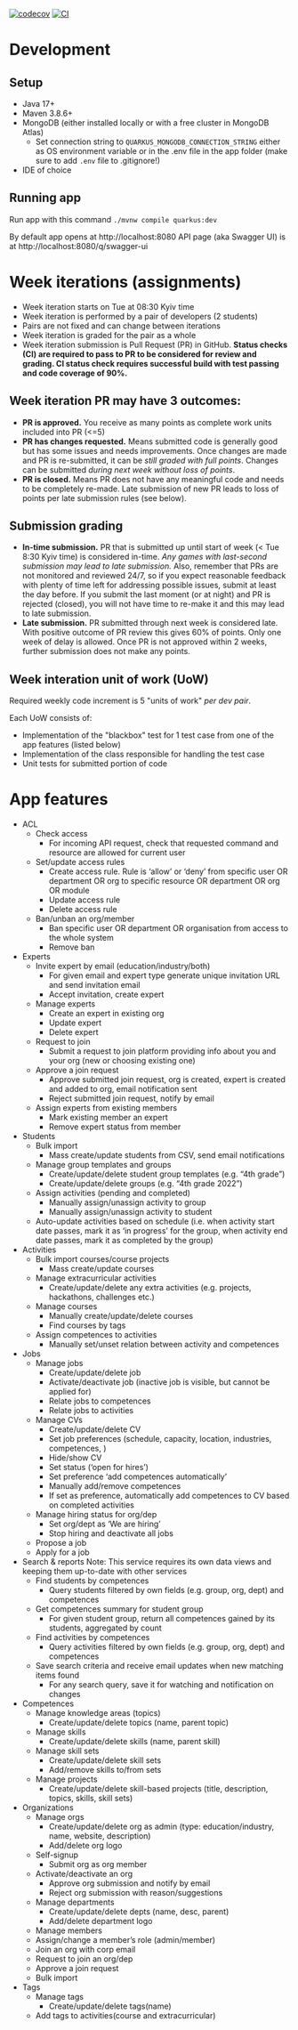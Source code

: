 [![codecov](https://codecov.io/gh/kmaooad/capstone23/graph/badge.svg?token=0uAZQSSsdj)](https://codecov.io/gh/kmaooad/capstone23) [![CI](https://github.com/kmaooad/capstone23/actions/workflows/ci.yaml/badge.svg)](https://github.com/kmaooad/capstone23/actions/workflows/ci.yaml)

# Development

## Setup

- Java 17+
- Maven 3.8.6+
- MongoDB (either installed locally or with a free cluster in MongoDB Atlas)
  - Set connection string to `QUARKUS_MONGODB_CONNECTION_STRING` either as OS environment variable or in the .env file in the app folder (make sure to add `.env` file to .gitignore!)
- IDE of choice

## Running app

Run app with this command
`./mvnw compile quarkus:dev`

By default app opens at http://localhost:8080
API page (aka Swagger UI) is at http://localhost:8080/q/swagger-ui

# Week iterations (assignments)

- Week iteration starts on Tue at 08:30 Kyiv time
- Week iteration is performed by a pair of developers (2 students)
- Pairs are not fixed and can change between iterations
- Week iteration is graded for the pair as a whole
- Week iteration submission is Pull Request (PR) in GitHub. **Status checks (CI) are required to pass to PR to be considered for review and grading. CI status check requires successful build with test passing and code coverage of 90%.**

## Week iteration PR may have 3 outcomes:

- **PR is approved.** You receive as many points as complete work units included into PR (<=5)
- **PR has changes requested.** Means submitted code is generally good but has some issues and needs improvements. Once changes are made and PR is re-submitted, it can be _still graded with full points_. Changes can be submitted _during next week without loss of points_.
- **PR is closed.** Means PR does not have any meaningful code and needs to be completely re-made. Late submission of new PR leads to loss of points per late submission rules (see below).

## Submission grading

- **In-time submission.** PR that is submitted up until start of week (< Tue 8:30 Kyiv time) is considered in-time. _Any games with last-second submission may lead to late submission._ Also, remember that PRs are not monitored and reviewed 24/7, so if you expect reasonable feedback with plenty of time left for addressing possible issues, submit at least the day before. If you submit the last moment (or at night) and PR is rejected (closed), you will not have time to re-make it and this may lead to late submission.
- **Late submission.** PR submitted through next week is considered late. With positive outcome of PR review this gives 60% of points. Only one week of delay is allowed. Once PR is not approved within 2 weeks, further submission does not make any points.

## Week interation unit of work (UoW)

Required weekly code increment is 5 "units of work" _per dev pair_.

Each UoW consists of:

- Implementation of the "blackbox" test for 1 test case from one of the app features (listed below)
- Implementation of the class responsible for handling the test case
- Unit tests for submitted portion of code

# App features

- ACL
  - Check access
    - For incoming API request, check that requested command and resource are allowed for current user
  - Set/update access rules
    - Create access rule. Rule is ‘allow’ or ‘deny’ from specific user OR department OR org to specific resource OR department OR org OR module
    - Update access rule
    - Delete access rule
  - Ban/unban an org/member
    - Ban specific user OR department OR organisation from access to the whole system
    - Remove ban
- Experts
  - Invite expert by email (education/industry/both)
    - For given email and expert type generate unique invitation URL and send invitation email
    - Accept invitation, create expert
  - Manage experts
    - Create an expert in existing org
    - Update expert
    - Delete expert
  - Request to join
    - Submit a request to join platform providing info about you and your org (new or choosing existing one)
  - Approve a join request
    - Approve submitted join request, org is created, expert is created and added to org, email notification sent
    - Reject submitted join request, notify by email
  - Assign experts from existing members
    - Mark existing member an expert
    - Remove expert status from member
- Students
  - Bulk import
    - Mass create/update students from CSV, send email notifications
  - Manage group templates and groups
    - Create/update/delete student group templates (e.g. “4th grade”)
    - Create/update/delete groups (e.g. “4th grade 2022”)
  - Assign activities (pending and completed)
    - Manually assign/unassign activity to group
    - Manually assign/unassign activity to student
  - Auto-update activities based on schedule (i.e. when activity start date passes, mark it as ‘in progress’ for the group, when activity end date passes, mark it as completed by the group)
- Activities
  - Bulk import courses/course projects
    - Mass create/update courses
  - Manage extracurricular activities
    - Create/update/delete any extra activities (e.g. projects, hackathons, challenges etc.)
  - Manage courses
    - Manually create/update/delete courses
    - Find courses by tags
  - Assign competences to activities
    - Manually set/unset relation between activity and competences
- Jobs
  - Manage jobs
    - Create/update/delete job
    - Activate/deactivate job (inactive job is visible, but cannot be applied for)
    - Relate jobs to competences
    - Relate jobs to activities
  - Manage CVs
    - Create/update/delete CV
    - Set job preferences (schedule, capacity, location, industries, competences, )
    - Hide/show CV
    - Set status (‘open for hires’)
    - Set preference ‘add competences automatically’
    - Manually add/remove competences
    - If set as preference, automatically add competences to CV based on completed activities
  - Manage hiring status for org/dep
    - Set org/dept as ‘We are hiring’
    - Stop hiring and deactivate all jobs
  - Propose a job
  - Apply for a job
- Search & reports
  Note: This service requires its own data views and keeping them up-to-date with other services
  - Find students by competences
    - Query students filtered by own fields (e.g. group, org, dept) and competences
  - Get competences summary for student group
    - For given student group, return all competences gained by its students, aggregated by count
  - Find activities by competences
    - Query activities filtered by own fields (e.g. group, org, dept) and competences
  - Save search criteria and receive email updates when new matching items found
    - For any search query, save it for watching and notification on changes
- Competences
  - Manage knowledge areas (topics)
    - Create/update/delete topics (name, parent topic)
  - Manage skills
    - Create/update/delete skills (name, parent skill)
  - Manage skill sets
    - Create/update/delete skill sets
    - Add/remove skills to/from sets
  - Manage projects
    - Create/update/delete skill-based projects (title, description, topics, skills, skill sets)
- Organizations
  - Manage orgs
    - Create/update/delete org as admin (type: education/industry, name, website, description)
    - Add/delete org logo
  - Self-signup
    - Submit org as org member
  - Activate/deactivate an org
    - Approve org submission and notify by email
    - Reject org submission with reason/suggestions
  - Manage departments
    - Create/update/delete depts (name, desc, parent)
    - Add/delete department logo
  - Manage members
  - Assign/change a member’s role (admin/member)
  - Join an org with corp email
  - Request to join an org/dep
  - Approve a join request
  - Bulk import
- Tags
  - Manage tags
    - Create/update/delete tags(name)
  - Add tags to activities(course and extracurricular)
